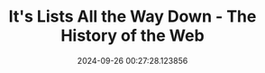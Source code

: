 ---
date: 2024-09-26 00:27:28.123856
link:
  source: web
  source_url: https://roytang.net
  text: It's Lists All the Way Down - The History of the Web
  url: https://thehistoryoftheweb.com/its-lists-all-the-way-down/
source: web
syndicated:
- type: mastodon
  url: https://indieweb.social/users/roytang/statuses/113201017580873085
tags:
- web
title: It's Lists All the Way Down - The History of the Web
---